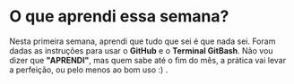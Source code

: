 # O que aprendi essa semana?

Nesta primeira semana, aprendi que tudo que sei é que nada sei.
Foram dadas as instruções para usar o **GitHub** e o **Terminal GitBash**.
Não vou dizer que **"APRENDI"**, mas quem sabe até o fim do mês, a prática vai levar a perfeição, ou pelo menos ao bom uso :) .